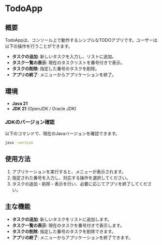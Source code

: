 # TodoApp

## 概要
TodoAppは、コンソール上で動作するシンプルなTODOアプリです。ユーザーは以下の操作を行うことができます。

- **タスクの追加**: 新しいタスクを入力し、リストに追加。
- **タスク一覧の表示**: 現在のタスクリストを番号付きで表示。
- **タスクの削除**: 指定した番号のタスクを削除。
- **アプリの終了**: メニューからアプリケーションを終了。

## 環境
- **Java 21**
- **JDK 21** (OpenJDK / Oracle JDK)

### JDKのバージョン確認
以下のコマンドで、現在のJavaバージョンを確認できます。

```bash
java -version
```

## 使用方法
1. アプリケーションを実行すると、メニューが表示されます。
2. 指定された番号を入力し、対応する操作を選択してください。
3. タスクの追加・削除・表示を行い、必要に応じてアプリを終了してください。

## 主な機能
- **タスクの追加**: 新しいタスクをリストに追加します。
- **タスク一覧の表示**: 現在のタスクを番号付きで表示します。
- **タスクの削除**: 指定した番号のタスクを削除できます。
- **アプリの終了**: メニューからアプリケーションを終了できます。


